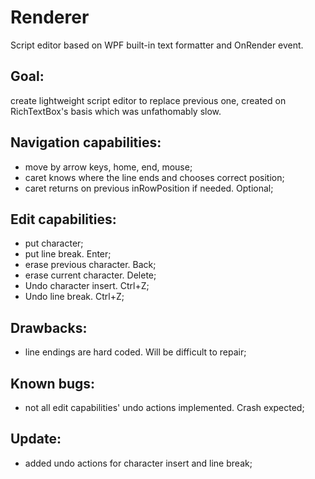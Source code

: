 # Renderer
Script editor based on WPF built-in text formatter and OnRender event.

## Goal:
create lightweight script editor to replace previous one, created on RichTextBox's basis which was unfathomably slow.

## Navigation capabilities:
- move by arrow keys, home, end, mouse; 
- caret knows where the line ends and chooses correct position;
- caret returns on previous inRowPosition if needed. Optional;

## Edit capabilities:
- put character;
- put line break. Enter;
- erase previous character. Back;
- erase current character. Delete;
- Undo character insert. Ctrl+Z;
- Undo line break. Ctrl+Z;

## Drawbacks:
- line endings are hard coded. Will be difficult to repair;

## Known bugs:
- not all edit capabilities' undo actions implemented. Crash expected;

## Update:
- added undo actions for character insert and line break;

